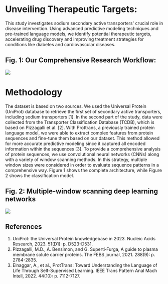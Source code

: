 # Unveiling Therapeutic Targets:
This study investigates sodium secondary active transporters' crucial role in disease intervention. Using advanced predictive modeling techniques and pre-trained language models, we identify potential therapeutic targets, accelerating drug discovery and improving treatment strategies for conditions like diabetes and cardiovascular diseases.

## Fig. 1: Our Comprehensive Research Workflow:

![](https://github.com/Malik-glt/Unveiling-Therapeutic-Targets/blob/main/Model%20Work%20Flow.png?raw=true)

# Methodology 

The dataset is based on two sources. We used the Universal Protein (UniProt) database to retrieve the first set of secondary active transporters, including sodium transporters [1]. In the second part of the study, data were collected from the Transporter Classification Database (TCDB), which is based on Pizzagalli et al. [2]. With Prottrans, a previously trained protein language model, we were able to extract complex features from protein sequences and fine-tune them based on our dataset. This method allowed for more accurate predictive modeling since it captured all encoded information within the sequences [3]. To provide a comprehensive analysis of protein sequences, we use convolutional neural networks (CNNs) along with a variety of window scanning methods. In this strategy, multiple window sizes were considered in order to evaluate sequence patterns in a comprehensive way. Figure 1 shows the complete architecture, while Figure 2 shows the classification model.

## Fig. 2: Multiple-window scanning deep learning networks

![](https://github.com/Malik-glt/Unveiling-Therapeutic-Targets/blob/b6477903957709561d9a7b815875bb1638c4656b/Model%20(2).png)

## References
1.	UniProt: the Universal Protein knowledgebase in 2023. Nucleic Acids Research, 2023. 51(D1): p. D523-D531.
2.	Pizzagalli, M.D., A. Bensimon, and G. Superti‐Furga, A guide to plasma membrane solute carrier proteins. The FEBS journal, 2021. 288(9): p. 2784-2835.
3.	Elnaggar, A., et al., ProtTrans: Toward Understanding the Language of Life Through Self-Supervised Learning. IEEE Trans Pattern Anal Mach Intell, 2022. 44(10): p. 7112-7127.
